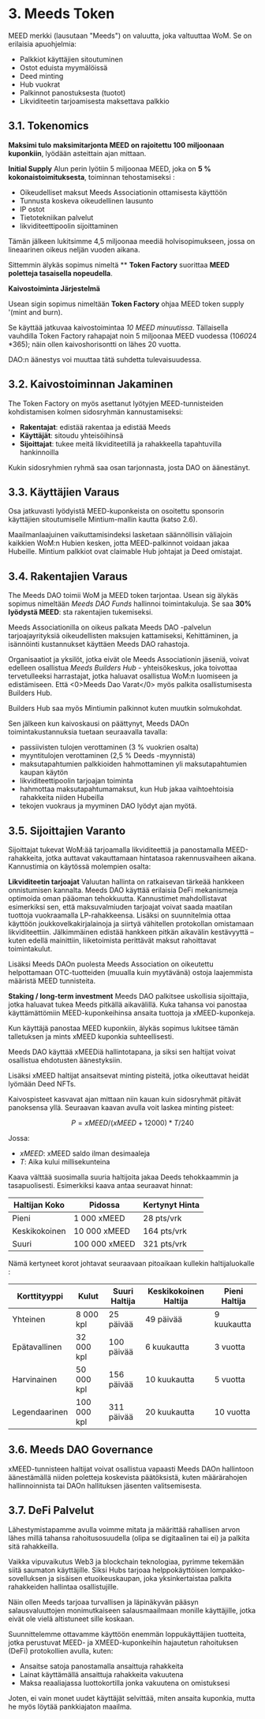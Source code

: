 # 3. Meeds Token

MEED merkki (lausutaan "Meeds") on valuutta, joka valtuuttaa WoM. Se on erilaisia apuohjelmia:

- Palkkiot käyttäjien sitoutuminen
- Ostot eduista myymälöissä
- Deed minting
- Hub vuokrat
- Palkinnot panostuksesta (tuotot)
- Likviditeetin tarjoamisesta maksettava palkkio


## 3.1. Tokenomics

**Maksimi tulo** **maksimitarjonta MEED on rajoitettu 100 miljoonaan kuponkiin**, lyödään asteittain ajan mittaan.

**Initial Supply** Alun perin lyötiin 5 miljoonaa MEED, joka on **5 % kokonaistoimituksesta**, toiminnan tehostamiseksi :

- Oikeudelliset maksut Meeds Associationin ottamisesta käyttöön
- Tunnusta koskeva oikeudellinen lausunto
- IP ostot
- Tietotekniikan palvelut
- likviditeettipoolin sijoittaminen

Tämän jälkeen lukitsimme 4,5 miljoonaa meediä holvisopimukseen, jossa on lineaarinen oikeus neljän vuoden aikana.

Sittemmin älykäs sopimus nimeltä ** __Token Factory__ suorittaa **MEED poletteja tasaisella nopeudella**.

**Kaivostoiminta Järjestelmä**

Usean sigin sopimus nimeltään __Token Factory__ ohjaa MEED token supply '(mint and burn).

Se käyttää jatkuvaa kaivostoimintaa *10 MEED minuutissa*. Tällaisella vauhdilla Token Factory rahapajat noin 5 miljoonaa MEED vuodessa (10*60*24 *365); näin ollen kaivoshorisontti on lähes 20 vuotta.

DAO:n äänestys voi muuttaa tätä suhdetta tulevaisuudessa.

## 3.2. Kaivostoiminnan Jakaminen

The Token Factory on myös asettanut lyötyjen MEED-tunnisteiden kohdistamisen kolmen sidosryhmän kannustamiseksi:

- **Rakentajat**: edistää rakentaa ja edistää Meeds
- **Käyttäjät**: sitoudu yhteisöihinsä
- **Sijoittajat**: tukee meitä likviditeetillä ja rahakkeella tapahtuvilla hankinnoilla

Kukin sidosryhmien ryhmä saa osan tarjonnasta, josta DAO on äänestänyt.

## 3.3. Käyttäjien Varaus

Osa jatkuvasti lyödyistä MEED-kuponkeista on osoitettu sponsorin käyttäjien sitoutumiselle Mintium-mallin kautta (katso 2.6).

Maailmanlaajuinen vaikuttamisindeksi lasketaan säännöllisin väliajoin kaikkien WoM:n Hubien kesken, jotta MEED-palkinnot voidaan jakaa Hubeille. Mintium palkkiot ovat claimable Hub johtajat ja Deed omistajat.

## 3.4. Rakentajien Varaus

The Meeds DAO toimii WoM ja MEED token tarjontaa. Usean sig älykäs sopimus nimeltään _Meeds DAO Funds_ hallinnoi toimintakuluja. Se saa **30% lyödystä MEED**: sta rakentajien tukemiseksi.

Meeds Associationilla on oikeus palkata Meeds DAO -palvelun tarjoajayrityksiä oikeudellisten maksujen kattamiseksi, Kehittäminen, ja isännöinti kustannukset käyttäen Meeds DAO rahastoja.

Organisaatiot ja yksilöt, jotka eivät ole Meeds Associationin jäseniä, voivat edelleen osallistua _Meeds Builders Hub_  - yhteisökeskus, joka toivottaa tervetulleeksi harrastajat, jotka haluavat osallistua WoM:n luomiseen ja edistämiseen. Että <0>Meeds Dao Varat</0> myös palkita osallistumisesta Builders Hub.

Builders Hub saa myös Mintiumin palkinnot kuten muutkin solmukohdat.

Sen jälkeen kun kaivoskausi on päättynyt, Meeds DAOn toimintakustannuksia tuetaan seuraavalla tavalla:

- passiivisten tulojen verottaminen (3 % vuokrien osalta)
- myyntitulojen verottaminen (2,5 % Deeds -myynnistä)
- maksutapahtumien palkkioiden hahmottaminen yli maksutapahtumien kaupan käytön
- likviditeettipoolin tarjoajan toiminta
- hahmottaa maksutapahtumamaksut, kun Hub jakaa vaihtoehtoisia rahakkeita niiden Hubeilla
- tekojen vuokraus ja myyminen DAO lyödyt ajan myötä.

## 3.5. Sijoittajien Varanto

Sijoittajat tukevat WoM:ää tarjoamalla likviditeettiä ja panostamalla MEED-rahakkeita, jotka auttavat vakauttamaan hintatasoa rakennusvaiheen aikana. Kannustimia on käytössä molempien osalta:

**Likviditeetin tarjoajat** Valuutan hallinta on ratkaisevan tärkeää hankkeen onnistumisen kannalta. Meeds DAO käyttää erilaisia DeFi mekanismeja optimoida oman pääoman tehokkuutta. Kannustimet mahdollistavat esimerkiksi sen, että maksuvalmiuden tarjoajat voivat saada maatilan tuottoja vuokraamalla LP-rahakkeensa. Lisäksi on suunnitelmia ottaa käyttöön joukkovelkakirjalainoja ja siirtyä vähitellen protokollan omistamaan likviditeettiin. Jälkimmäinen edistää hankkeen pitkän aikavälin kestävyyttä – kuten edellä mainittiin, liiketoimista perittävät maksut rahoittavat toimintakulut.

Lisäksi Meeds DAOn puolesta Meeds Association on oikeutettu helpottamaan OTC-tuotteiden (muualla kuin myytävänä) ostoja laajemmista määristä MEED tunnisteita.

**Staking / long-term investment** Meeds DAO palkitsee uskollisia sijoittajia, jotka haluavat tukea Meeds pitkällä aikavälillä. Kuka tahansa voi panostaa käyttämättömiin MEED-kuponkeihinsa ansaita tuottoja ja xMEED-kuponkeja.

Kun käyttäjä panostaa MEED kuponkiin, älykäs sopimus lukitsee tämän talletuksen ja mints xMEED kuponkia suhteellisesti.

Meeds DAO käyttää xMEEDiä hallintotapana, ja siksi sen haltijat voivat osallistua ehdotusten äänestyksiin.

Lisäksi xMEED haltijat ansaitsevat minting pisteitä, jotka oikeuttavat heidät lyömään Deed NFTs.

Kaivospisteet kasvavat ajan mittaan niin kauan kuin sidosryhmät pitävät panoksensa yllä. Seuraavan kaavan avulla voit laskea minting pisteet:

 $$ P = xMEED / (xMEED + 12000) * T / 240 $$

 Jossa:

- $xMEED$: xMEED saldo ilman desimaaleja
- $T$: Aika kului millisekunteina

Kaava välttää suosimalla suuria haltijoita jakaa Deeds tehokkaammin ja tasapuolisesti. Esimerkiksi kaava antaa seuraavat hinnat:

| **Haltijan Koko** | **Pidossa**   | **Kertynyt Hinta** |
| ----------------- | ------------- | ------------------ |
| Pieni             | 1 000 xMEED   | 28 pts/vrk         |
| Keskikokoinen     | 10 000 xMEED  | 164 pts/vrk        |
| Suuri             | 100 000 xMEED | 321 pts/vrk        |


Nämä kertyneet korot johtavat seuraavaan pitoaikaan kullekin haltijaluokalle :

| **Korttityyppi** | **Kulut**   | **Suuri Haltija** | **Keskikokoinen Haltija** | **Pieni Haltija** |
| ---------------- | ----------- | ----------------- | ------------------------- | ----------------- |
| Yhteinen         | 8 000 kpl   | 25 päivää         | 49 päivää                 | 9 kuukautta       |
| Epätavallinen    | 32 000 kpl  | 100 päivää        | 6 kuukautta               | 3 vuotta          |
| Harvinainen      | 50 000 kpl  | 156 päivää        | 10 kuukautta              | 5 vuotta          |
| Legendaarinen    | 100 000 kpl | 311 päivää        | 20 kuukautta              | 10 vuotta         |

## 3.6. Meeds DAO Governance

xMEED-tunnisteen haltijat voivat osallistua vapaasti Meeds DAOn hallintoon äänestämällä niiden poletteja koskevista päätöksistä, kuten määrärahojen hallinnoinnista tai DAOn hallituksen jäsenten valitsemisesta.

## 3.7. DeFi Palvelut

Lähestymistapamme avulla voimme mitata ja määrittää rahallisen arvon lähes millä tahansa rahoitusosuudella (olipa se digitaalinen tai ei) ja palkita sitä rahakkeilla.

Vaikka vipuvaikutus Web3 ja blockchain teknologiaa, pyrimme tekemään siitä saumaton käyttäjille. Siksi Hubs tarjoaa helppokäyttöisen lompakko-sovelluksen ja sisäisen etuoikeuskaupan, joka yksinkertaistaa palkita rahakkeiden hallintaa osallistujille.

Näin ollen Meeds tarjoaa turvallisen ja läpinäkyvän pääsyn salausvaluuttojen monimutkaiseen salausmaailmaan monille käyttäjille, jotka eivät ole vielä altistuneet sille koskaan.

Suunnittelemme ottavamme käyttöön enemmän loppukäyttäjien tuotteita, jotka perustuvat MEED- ja XMEED-kuponkeihin hajautetun rahoituksen (DeFi) protokollien avulla, kuten:

- Ansaitse satoja panostamalla ansaittuja rahakkeita
- Lainat käyttämällä ansaittuja rahakkeita vakuutena
- Maksa reaaliajassa luottokortilla jonka vakuutena on omistuksesi

Joten, ei vain monet uudet käyttäjät selvittää, miten ansaita kuponkia, mutta he myös löytää pankkiajaton maailma.

